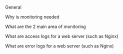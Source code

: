 General

Why is monitoring needed

What are the 2 main area of monitoring

What are access logs for a web server (such as Nginx)

What are error logs for a web server (such as Nginx)
